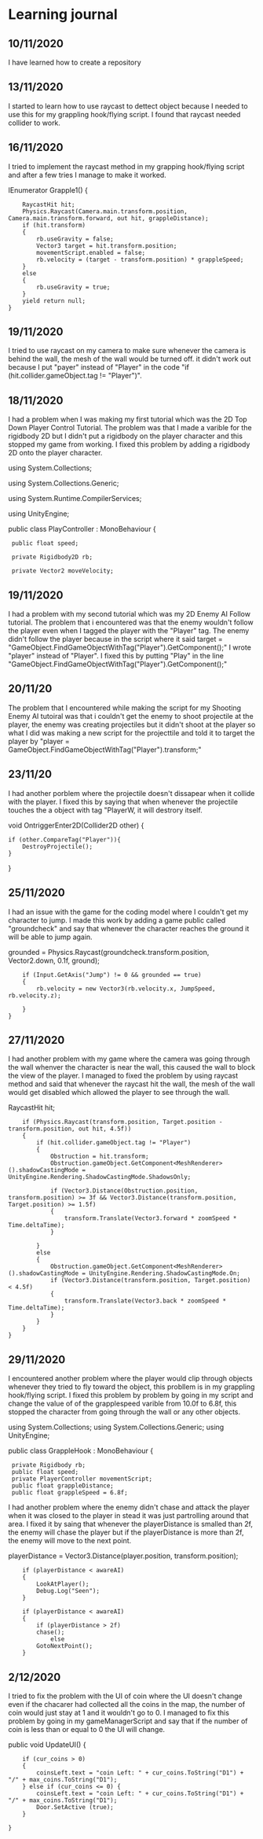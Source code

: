 
# Learning journal

## 10/11/2020
I have learned how to create a repository

## 13/11/2020
I started to learn how to use raycast to dettect object because I needed to use this for my grappling hook/flying script. I found that raycast needed collider to work.

## 16/11/2020
I tried to implement the raycast method in my grapping hook/flying script and after a few tries I manage to make it worked.  

IEnumerator Grapple1()
    {
        
        RaycastHit hit;
        Physics.Raycast(Camera.main.transform.position, Camera.main.transform.forward, out hit, grappleDistance);
        if (hit.transform)
        {
            rb.useGravity = false;
            Vector3 target = hit.transform.position;
            movementScript.enabled = false;
            rb.velocity = (target - transform.position) * grappleSpeed;
        }
        else
        {
            rb.useGravity = true;
        }
        yield return null;
    }

## 19/11/2020
I tried to use raycast on my camera to make sure whenever the camera is behind the wall, the mesh of the wall would be turned off. it didn't work out because I put "payer" instead of "Player" in the code "if (hit.collider.gameObject.tag != "Player")".

## 18/11/2020
I had a problem when I was making my first tutorial which was the 2D Top Down Player Control Tutorial. The problem was that I made a varible for the rigidbody 2D but I didn't put a rigidbody on the player character and this stopped my game from working. I fixed this problem by adding a rigidbody 2D onto the player  character.

using System.Collections;

using System.Collections.Generic;

using System.Runtime.CompilerServices;

using UnityEngine;

public class PlayController : MonoBehaviour {

     public float speed;

     private Rigidbody2D rb;

     private Vector2 moveVelocity;

## 19/11/2020
I had a problem with my second tutorial which was my 2D Enemy AI Follow tutorial. The problem that i encountered was that the enemy wouldn't follow the player even when I tagged the player with the "Player" tag. The enemy didn't follow the player because in the script where it said target = "GameObject.FindGameObjectWithTag("Player").GetComponent<Transform>();" I wrote "player" instead of "Player". I fixed this by putting "Play" in the line "GameObject.FindGameObjectWithTag("Player").GetComponent<Transform>();"

## 20/11/20
The problem that I encountered while making the script for my Shooting Enemy AI tutoiral was that i couldn't get the enemy to shoot projectile at the player, the enemy was creating projectiles but it didn't shoot at the player so what I did was making a new script for the projecttile and told it to target the player by "player = GameObject.FindGameObjectWithTag("Player").transform;" 

## 23/11/20
I had another porblem where the projectile doesn't dissapear when it collide with the player. I fixed this by saying that when whenever the projectile touches the a object with tag "PlayerW, it will destrory itself.

void OntriggerEnter2D(Collider2D other) {

    if (other.CompareTag("Player")){
        DestroyProjectile();
    }
}

## 25/11/2020
I had an issue with the game for the coding model where I couldn't get my character to jump. I made this work by adding a game public called "groundcheck" and say that whenever the character reaches the ground it will be able to jump again.

grounded = Physics.Raycast(groundcheck.transform.position, Vector2.down, 0.1f, ground);

        if (Input.GetAxis("Jump") != 0 && grounded == true)
        {
            rb.velocity = new Vector3(rb.velocity.x, JumpSpeed, rb.velocity.z);
            
        }
    }


## 27/11/2020
I had another problem with my game where the camera was going through the wall whenver the character is near the wall, this caused the wall to block the view of the player. I managed to fixed the problem by using raycast method and said that whenever the raycast hit the wall, the mesh of the wall would get disabled which allowed the player to see through the wall.

RaycastHit hit;

        if (Physics.Raycast(transform.position, Target.position - transform.position, out hit, 4.5f))
        {
            if (hit.collider.gameObject.tag != "Player")
            {
                Obstruction = hit.transform;
                Obstruction.gameObject.GetComponent<MeshRenderer>().shadowCastingMode = UnityEngine.Rendering.ShadowCastingMode.ShadowsOnly;

                if (Vector3.Distance(Obstruction.position, transform.position) >= 3f && Vector3.Distance(transform.position, Target.position) >= 1.5f)
                {
                    transform.Translate(Vector3.forward * zoomSpeed * Time.deltaTime);
                }

            }
            else
            {
                Obstruction.gameObject.GetComponent<MeshRenderer>().shadowCastingMode = UnityEngine.Rendering.ShadowCastingMode.On;
                if (Vector3.Distance(transform.position, Target.position) < 4.5f)
                {
                    transform.Translate(Vector3.back * zoomSpeed * Time.deltaTime);
                }
            }
        }
    }

## 29/11/2020
I encountered another problem where the player would clip through objects whenever they tried to fly toward the object, this probllem is in my grappling hook/flying script. I fixed this problem by problem by going in my script and change the value of of the grapplespeed varible from 10.0f to 6.8f, this stopped the character from going through the wall or any other objects.

using System.Collections;
using System.Collections.Generic;
using UnityEngine;

public class GrappleHook : MonoBehaviour
{

     private Rigidbody rb;
     public float speed;
     private PlayerController movementScript;
     public float grappleDistance;
     public float grappleSpeed = 6.8f;

I had another problem where the enemy didn't chase and attack the player when it was closed to the player in stead it was just partrolling around that area. I fixed it by saing that whenever the playerDistance is smalled than 2f, the enemy will chase the player but if the playerDistance is more than 2f, the enemy will move to the next point.

playerDistance = Vector3.Distance(player.position, transform.position);

        if (playerDistance < awareAI)
        {
            LookAtPlayer();
            Debug.Log("Seen");
        }

        if (playerDistance < awareAI)
        {
            if (playerDistance > 2f)
            chase();
                else
            GotoNextPoint();
        }


## 2/12/2020
I tried to fix the problem with the UI of coin where the UI doesn't change even if the chacarer had collected all the coins in the map, the number of coin would just stay at 1 and it wouldn't go to 0. I managed to fix this problem by going in my gameManagerScript and say that if the number of coin is less than or equal to 0 the UI will change.

public void UpdateUI() 
    {
        
        if (cur_coins > 0) 
        {
            coinsLeft.text = "coin Left: " + cur_coins.ToString("D1") + "/" + max_coins.ToString("D1");
        } else if (cur_coins <= 0) {
            coinsLeft.text = "coin Left: " + cur_coins.ToString("D1") + "/" + max_coins.ToString("D1");
            Door.SetActive (true);
        }
       
    }

